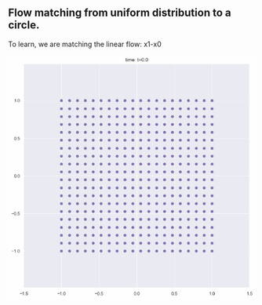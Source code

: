 ## Flow matching from uniform distribution to a circle.
To learn, we are matching the linear flow: x1-x0

![alt text](https://github.com/AaronHavens/FlowMatching/blob/main/circle_flow.gif?raw=true)
